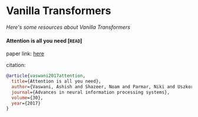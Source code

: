 # Vanilla Transformers
*Here's some resources about Vanilla Transformers*


#### Attention is all you need [`READ`]

paper link: [here](https://proceedings.neurips.cc/paper/2017/file/3f5ee243547dee91fbd053c1c4a845aa-Paper.pdf)

citation: 
```bibtex
@article{vaswani2017attention,
  title={Attention is all you need},
  author={Vaswani, Ashish and Shazeer, Noam and Parmar, Niki and Uszkoreit, Jakob and Jones, Llion and Gomez, Aidan N and Kaiser, {\L}ukasz and Polosukhin, Illia},
  journal={Advances in neural information processing systems},
  volume={30},
  year={2017}
}
```
    